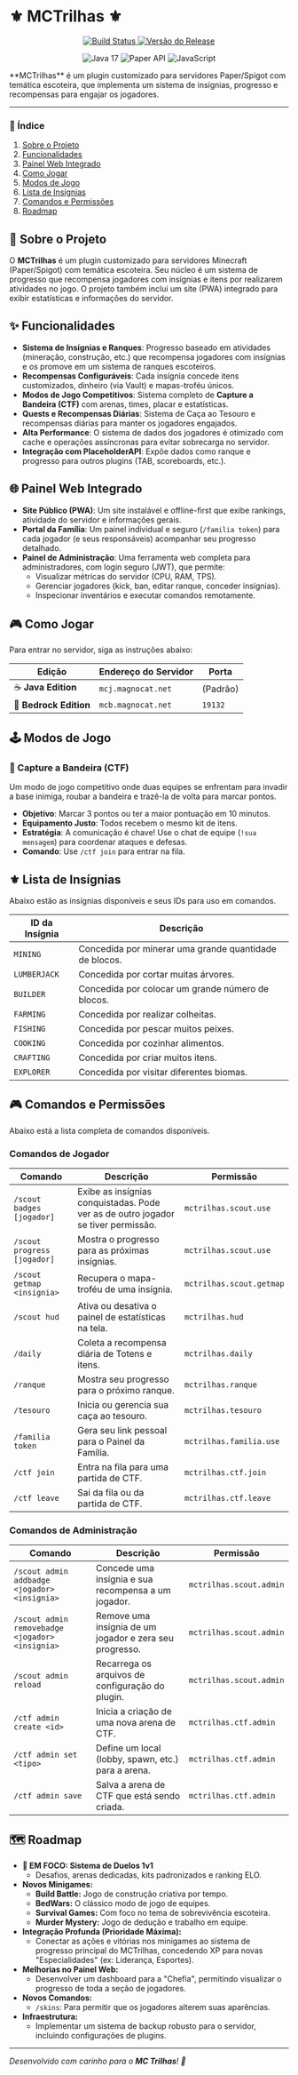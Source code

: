 # ⚜️ MCTrilhas ⚜️

<p align="center">
  <a href="https://github.com/magnocat/MCTrilhas/actions/workflows/build.yml" title="Build Status">
    <img src="https://img.shields.io/github/actions/workflow/status/magnocat/MCTrilhas/build.yml?branch=main&style=for-the-badge&logo=github" alt="Build Status">
  </a>
  <a href="https://github.com/magnocat/MCTrilhas/releases" title="Latest Release">
    <img src="https://img.shields.io/github/v/release/magnocat/MCTrilhas?style=for-the-badge&label=Versão" alt="Versão do Release">
  </a>
</p>
<p align="center">
  <img src="https://img.shields.io/badge/Java-17-orange?style=for-the-badge&logo=openjdk" alt="Java 17" />
  <img src="https://img.shields.io/badge/Paper-API-lightgrey?style=for-the-badge&logo=papermc" alt="Paper API" />
  <img src="https://img.shields.io/badge/JavaScript-F7DF1E?style=for-the-badge&logo=javascript&logoColor=black" alt="JavaScript" />
</p>
**MCTrilhas** é um plugin customizado para servidores Paper/Spigot com temática escoteira, que implementa um sistema de insígnias, progresso e recompensas para engajar os jogadores.

---

### 📜 Índice
1. [Sobre o Projeto](#-sobre-o-projeto)
2. [Funcionalidades](#-funcionalidades)
3. [Painel Web Integrado](#-painel-web-integrado)
4. [Como Jogar](#-como-jogar)
5. [Modos de Jogo](#-modos-de-jogo)
6. [Lista de Insígnias](#-lista-de-insígnias)
7. [Comandos e Permissões](#-comandos-e-permissões)
8. [Roadmap](#-roadmap)

## 📖 Sobre o Projeto
O **MCTrilhas** é um plugin customizado para servidores Minecraft (Paper/Spigot) com temática escoteira. Seu núcleo é um sistema de progresso que recompensa jogadores com insígnias e itens por realizarem atividades no jogo. O projeto também inclui um site (PWA) integrado para exibir estatísticas e informações do servidor.

## ✨ Funcionalidades
- **Sistema de Insígnias e Ranques**: Progresso baseado em atividades (mineração, construção, etc.) que recompensa jogadores com insígnias e os promove em um sistema de ranques escoteiros.
- **Recompensas Configuráveis**: Cada insígnia concede itens customizados, dinheiro (via Vault) e mapas-troféu únicos.
- **Modos de Jogo Competitivos**: Sistema completo de **Capture a Bandeira (CTF)** com arenas, times, placar e estatísticas.
- **Quests e Recompensas Diárias**: Sistema de Caça ao Tesouro e recompensas diárias para manter os jogadores engajados.
- **Alta Performance**: O sistema de dados dos jogadores é otimizado com cache e operações assíncronas para evitar sobrecarga no servidor.
- **Integração com PlaceholderAPI**: Expõe dados como ranque e progresso para outros plugins (TAB, scoreboards, etc.).

## 🌐 Painel Web Integrado
- **Site Público (PWA)**: Um site instalável e offline-first que exibe rankings, atividade do servidor e informações gerais.
- **Portal da Família**: Um painel individual e seguro (`/familia token`) para cada jogador (e seus responsáveis) acompanhar seu progresso detalhado.
- **Painel de Administração**: Uma ferramenta web completa para administradores, com login seguro (JWT), que permite:
  - Visualizar métricas do servidor (CPU, RAM, TPS).
  - Gerenciar jogadores (kick, ban, editar ranque, conceder insígnias).
  - Inspecionar inventários e executar comandos remotamente.

## 🎮 Como Jogar
Para entrar no servidor, siga as instruções abaixo:

| Edição | Endereço do Servidor | Porta |
|---|---|---|
| ☕ **Java Edition** | `mcj.magnocat.net` | (Padrão) |
| 📱 **Bedrock Edition** | `mcb.magnocat.net` | `19132` |

## 🕹️ Modos de Jogo

### 🏴 Capture a Bandeira (CTF)
Um modo de jogo competitivo onde duas equipes se enfrentam para invadir a base inimiga, roubar a bandeira e trazê-la de volta para marcar pontos.
- **Objetivo**: Marcar 3 pontos ou ter a maior pontuação em 10 minutos.
- **Equipamento Justo**: Todos recebem o mesmo kit de itens.
- **Estratégia**: A comunicação é chave! Use o chat de equipe (`!sua mensagem`) para coordenar ataques e defesas.
- **Comando**: Use `/ctf join` para entrar na fila.

## ⚜️ Lista de Insígnias
Abaixo estão as insígnias disponíveis e seus IDs para uso em comandos.

| ID da Insígnia | Descrição |
|---|---|
| `MINING` | Concedida por minerar uma grande quantidade de blocos. |
| `LUMBERJACK` | Concedida por cortar muitas árvores. |
| `BUILDER` | Concedida por colocar um grande número de blocos. |
| `FARMING` | Concedida por realizar colheitas. |
| `FISHING` | Concedida por pescar muitos peixes. |
| `COOKING` | Concedida por cozinhar alimentos. |
| `CRAFTING` | Concedida por criar muitos itens. |
| `EXPLORER` | Concedida por visitar diferentes biomas. |

## 🎮 Comandos e Permissões
Abaixo está a lista completa de comandos disponíveis.

### Comandos de Jogador
| Comando | Descrição | Permissão |
|---|---|---|
| `/scout badges [jogador]` | Exibe as insígnias conquistadas. Pode ver as de outro jogador se tiver permissão. | `mctrilhas.scout.use` |
| `/scout progress [jogador]` | Mostra o progresso para as próximas insígnias. | `mctrilhas.scout.use` |
| `/scout getmap <insignia>` | Recupera o mapa-troféu de uma insígnia. | `mctrilhas.scout.getmap` |
| `/scout hud` | Ativa ou desativa o painel de estatísticas na tela. | `mctrilhas.hud` |
| `/daily` | Coleta a recompensa diária de Totens e itens. | `mctrilhas.daily` |
| `/ranque` | Mostra seu progresso para o próximo ranque. | `mctrilhas.ranque` |
| `/tesouro` | Inicia ou gerencia sua caça ao tesouro. | `mctrilhas.tesouro` |
| `/familia token` | Gera seu link pessoal para o Painel da Família. | `mctrilhas.familia.use` |
| `/ctf join` | Entra na fila para uma partida de CTF. | `mctrilhas.ctf.join` |
| `/ctf leave` | Sai da fila ou da partida de CTF. | `mctrilhas.ctf.leave` |

### Comandos de Administração
| Comando | Descrição | Permissão |
|---|---|---|
| `/scout admin addbadge <jogador> <insignia>` | Concede uma insígnia e sua recompensa a um jogador. | `mctrilhas.scout.admin` |
| `/scout admin removebadge <jogador> <insignia>` | Remove uma insígnia de um jogador e zera seu progresso. | `mctrilhas.scout.admin` |
| `/scout admin reload` | Recarrega os arquivos de configuração do plugin. | `mctrilhas.scout.admin` |
| `/ctf admin create <id>` | Inicia a criação de uma nova arena de CTF. | `mctrilhas.ctf.admin` |
| `/ctf admin set <tipo>` | Define um local (lobby, spawn, etc.) para a arena. | `mctrilhas.ctf.admin` |
| `/ctf admin save` | Salva a arena de CTF que está sendo criada. | `mctrilhas.ctf.admin` |

## 🗺️ Roadmap
- **🎯 EM FOCO: Sistema de Duelos 1v1**
  - Desafios, arenas dedicadas, kits padronizados e ranking ELO.
- **Novos Minigames:**
  - **Build Battle:** Jogo de construção criativa por tempo.
  - **BedWars:** O clássico modo de jogo de equipes.
  - **Survival Games:** Com foco no tema de sobrevivência escoteira.
  - **Murder Mystery:** Jogo de dedução e trabalho em equipe.
- **Integração Profunda (Prioridade Máxima):**
  - Conectar as ações e vitórias nos minigames ao sistema de progresso principal do MCTrilhas, concedendo XP para novas "Especialidades" (ex: Liderança, Esportes).
- **Melhorias no Painel Web:**
  - Desenvolver um dashboard para a "Chefia", permitindo visualizar o progresso de toda a seção de jogadores.
- **Novos Comandos:**
  - `/skins`: Para permitir que os jogadores alterem suas aparências.
- **Infraestrutura:**
  - Implementar um sistema de backup robusto para o servidor, incluindo configurações de plugins.

---
*Desenvolvido com carinho para o **MC Trilhas**! 🌲*